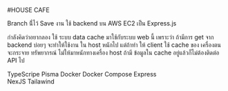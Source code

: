 #HOUSE CAFE

Branch นี่้ไว้ Save งาน
ใช้ backend บน AWS EC2 เป็น Express.js


กำลังคิดว่าอยากลอง ใช้ ระบบ data cache  มาใช้กับระบบ web นี้ เพราะว่า ถ้ามีการ get จาก backend บ่อยๆ จะทำให้ใช้งาน ใน host  หนักไป แต่ถ้าทำ ให้ client ใช้ cache ของ เครื่องตนจะกระจาย ทรัพยากรณ์ ไม่ให้มาหนักทางเครื่อง host ถ้ามี ข้อมูลใน cache อยู่แล้วก็ไม่ต้องติดต่อ API ไป



TypeScripe
Pisma
Docker
Docker Compose
Express  
NexJS
Tailawind